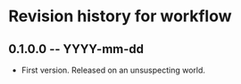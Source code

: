 # Revision history for workflow

## 0.1.0.0 -- YYYY-mm-dd

* First version. Released on an unsuspecting world.
